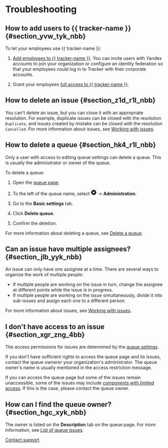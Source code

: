 # Troubleshooting


## How to add users to {{ tracker-name }} {#section_yvw_tyk_nbb}

To let your employees use {{ tracker-name }}:

1. [Add employees to {{ tracker-name }}](enable-tracker.md#add-users). You can invite users with Yandex accounts to join your organization or configure an identity federation so that your employees could log in to Tracker with their corporate accounts.

1. Grant your employees [full access to {{ tracker-name }}](enable-tracker.md#access).

## How to delete an issue {#section_z1d_r1l_nbb}

You can&apos;t delete an issue, but you can close it with an appropriate resolution. For example, duplicate issues can be closed with the resolution `Duplicate`, and issues created by mistake can be closed with the resolution `Cancelled`. For more information about issues, see [Working with issues](user/ticket-in-progress.md).


## How to delete a queue {#section_hk4_r1l_nbb}

Only a user with access to editing queue settings can delete a queue. This is usually the administrator or owner of the queue.

To delete a queue:

1. Open the [queue page](user/queue.md).

1. To the left of the queue name, select  ![](../_assets/tracker/icon-settings.png) → **Administration**.

1. Go to the **Basic settings** tab.

1. Click **Delete queue**.

1. Confirm the deletion.

For more information about deleting a queue, see [Delete a queue](manager/delete-queue.md).

## Can an issue have multiple assignees? {#section_jlb_yyk_nbb}

An issue can only have one assignee at a time. There are several ways to organize the work of multiple people:

- If multiple people are working on the issue in turn, change the assignee at different points while the issue is in progress.
- If multiple people are working on the issue simultaneously, divide it into sub-issues and assign each one to a different person.

For more information about issues, see [Working with issues](user/ticket-in-progress.md).

## I don't have access to an issue {#section_xgr_zng_4bb}

The access permissions for issues are determined by the [queue settings](manager/queue-access.md).

If you don't have sufficient rights to access the queue page and its issues, contact the queue owneror your organization's administrator. The queue owner's name is usually mentioned in the access restriction message.

If you can access the queue page but some of the issues remain unaccessible, some of the issues may include [components with limited access](manager/queue-access.md#section_tbh_cs5_qbb). If this is the case, please contact the queue owner.

## How can I find the queue owner? {#section_hgc_xyk_nbb}

The owner is listed on the **Description** tab on the queue page. For more information, see [List of queue issues](user/queue.md).


[Contact support](troubleshooting.md)

